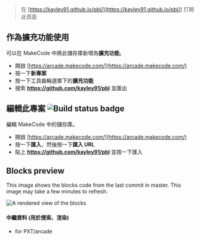  


> 在 [https://kayley91.github.io/pbl/](https://kayley91.github.io/pbl/) 打開此頁面

## 作為擴充功能使用

可以在 MakeCode 中將此儲存庫新增為**擴充功能**。

* 開啟 [https://arcade.makecode.com/](https://arcade.makecode.com/)
* 按一下**新專案**
* 按一下工具齒輪選單下的**擴充功能**
* 搜索 **https://github.com/kayley91/pbl** 並匯出

## 編輯此專案 ![Build status badge](https://github.com/kayley91/pbl/workflows/MakeCode/badge.svg)

編輯 MakeCode 中的儲存庫。

* 開啟 [https://arcade.makecode.com/](https://arcade.makecode.com/)
* 按一下**匯入**，然後按一下**匯入 URL**
* 貼上 **https://github.com/kayley91/pbl** 並按一下匯入

## Blocks preview

This image shows the blocks code from the last commit in master.
This image may take a few minutes to refresh.

![A rendered view of the blocks](https://github.com/kayley91/pbl/raw/master/.github/makecode/blocks.png)

#### 中繼資料 (用於搜索、渲染)

* for PXT/arcade
<script src="https://makecode.com/gh-pages-embed.js"></script><script>makeCodeRender("{{ site.makecode.home_url }}", "{{ site.github.owner_name }}/{{ site.github.repository_name }}");</script>
